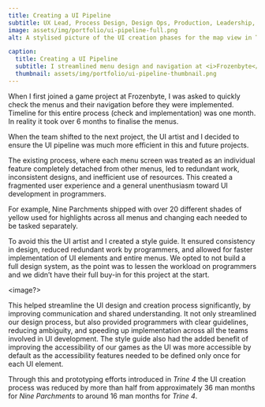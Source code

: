 ```yaml
---
title: Creating a UI Pipeline
subtitle: UX Lead, Process Design, Design Ops, Production, Leadership, Facilitation, Communication
image: assets/img/portfolio/ui-pipeline-full.png
alt: A stylised picture of the UI creation phases for the map view in Trine 4

caption:
  title: Creating a UI Pipeline
  subtitle: I streamlined menu design and navigation at <i>Frozenbyte</i> over two game projects. I co-created a style guide that improved team communication and accessibility, ultimately reducing UI development time by over 50% in future projects, including <i>Trine 4</i>.
  thumbnail: assets/img/portfolio/ui-pipeline-thumbnail.png
---
```

When I first joined a game project at Frozenbyte, I was asked to quickly check the menus and their navigation before they were implemented. Timeline for this entire process (check and implementation) was one month. In reality it took over 6 months to finalise the menus.

When the team shifted to the next project, the UI artist and I decided to ensure the UI pipeline was much more efficient in this and future projects.

The existing process, where each menu screen was treated as an individual feature completely detached from other menus, led to redundant work, inconsistent designs, and inefficient use of resources. This created a fragmented user experience and a general unenthusiasm toward UI development in programmers.

For example, Nine Parchments shipped with over 20 different shades of yellow used for highlights across all menus and changing each needed to be tasked separately.

To avoid this the UI artist and I created a style guide. It ensured consistency in design, reduced redundant work by programmers, and allowed for faster implementation of UI elements and entire menus. We opted to not build a full design system, as the point was to lessen the workload on programmers and we didn’t have their full buy-in for this project at the start.

<image?>

This helped streamline the UI design and creation process significantly, by improving communication and shared understanding. It not only streamlined our design process, but also provided programmers with clear guidelines, reducing ambiguity, and speeding up implementation across all the teams involved in UI development. The style guide also had the added benefit of improving the accessibility of our games as the UI was more accessible by default as the accessibility features needed to be defined only once for each UI element.

Through this and prototyping efforts introduced in <i>Trine 4</i> the UI creation process was reduced by more than half from approximately 36 man months for <i>Nine Parchments</i> to around 16 man months for <i>Trine 4</i>.
